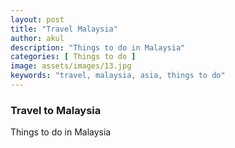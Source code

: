 ```yaml
---
layout: post
title: "Travel Malaysia"
author: akul
description: "Things to do in Malaysia"
categories: [ Things to do ]
image: assets/images/13.jpg
keywords: "travel, malaysia, asia, things to do"
---
```


### Travel to Malaysia

Things to do in Malaysia